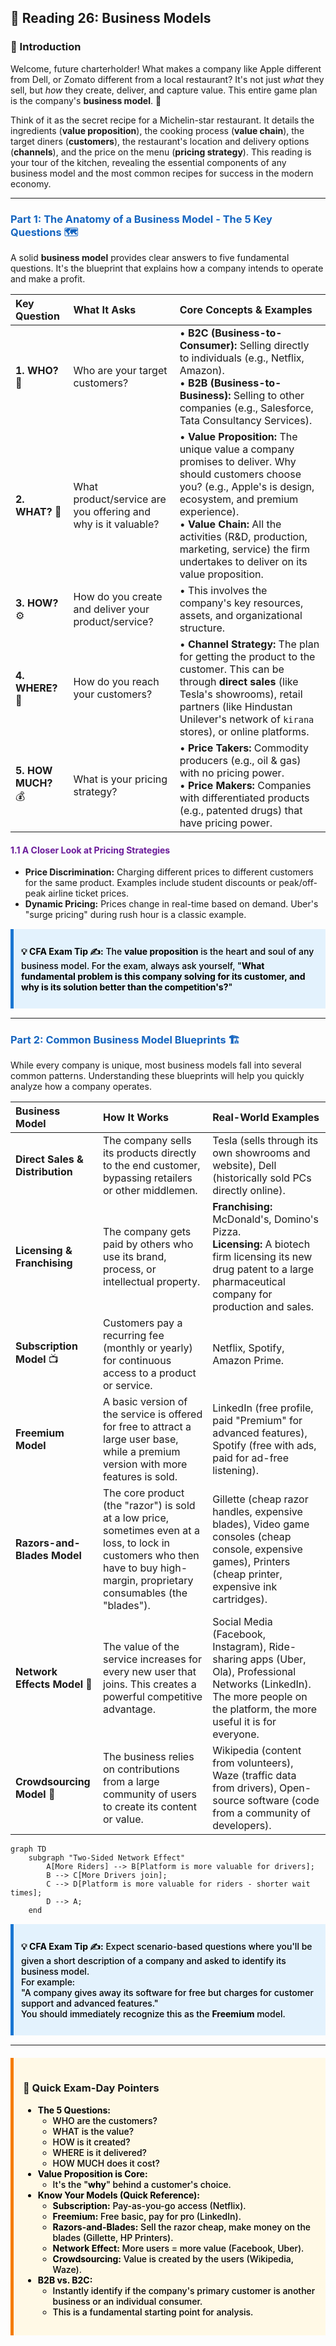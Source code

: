 ## 🚀 Reading 26: Business Models

### 🎯 Introduction

Welcome, future charterholder! What makes a company like Apple different from Dell, or Zomato different from a local restaurant? It's not just *what* they sell, but *how* they create, deliver, and capture value. This entire game plan is the company's **business model**. 📜

Think of it as the secret recipe for a Michelin-star restaurant. It details the ingredients (**value proposition**), the cooking process (**value chain**), the target diners (**customers**), the restaurant's location and delivery options (**channels**), and the price on the menu (**pricing strategy**). This reading is your tour of the kitchen, revealing the essential components of any business model and the most common recipes for success in the modern economy.

-----

### <span style="color: #1565C0;">Part 1: The Anatomy of a Business Model - The 5 Key Questions 🗺️</span>

A solid **business model** provides clear answers to five fundamental questions. It's the blueprint that explains how a company intends to operate and make a profit.

| Key Question | What It Asks | Core Concepts & Examples |
| :--- | :--- | :--- |
| **1. WHO?** 🎯 | Who are your target customers? | • **B2C (Business-to-Consumer):** Selling directly to individuals (e.g., Netflix, Amazon).<br>• **B2B (Business-to-Business):** Selling to other companies (e.g., Salesforce, Tata Consultancy Services). |
| **2. WHAT?** 🎁 | What product/service are you offering and why is it valuable? | • **Value Proposition:** The unique value a company promises to deliver. Why should customers choose you? (e.g., Apple's is design, ecosystem, and premium experience).<br>• **Value Chain:** All the activities (R&D, production, marketing, service) the firm undertakes to deliver on its value proposition. |
| **3. HOW?** ⚙️ | How do you create and deliver your product/service? | • This involves the company's key resources, assets, and organizational structure. |
| **4. WHERE?** 🚚 | How do you reach your customers? | • **Channel Strategy:** The plan for getting the product to the customer. This can be through **direct sales** (like Tesla's showrooms), retail partners (like Hindustan Unilever's network of `kirana` stores), or online platforms. |
| **5. HOW MUCH?** 💰 | What is your pricing strategy? | • **Price Takers:** Commodity producers (e.g., oil & gas) with no pricing power.<br>• **Price Makers:** Companies with differentiated products (e.g., patented drugs) that have pricing power. |

#### <span style="color: #6A1B9A;">1.1 A Closer Look at Pricing Strategies</span>

  * **Price Discrimination:** Charging different prices to different customers for the same product. Examples include student discounts or peak/off-peak airline ticket prices.
  * **Dynamic Pricing:** Prices change in real-time based on demand. Uber's "surge pricing" during rush hour is a classic example.

<div style="background-color: #E3F2FD; border-left: 5px solid #1976D2; padding: 12px; margin: 15px 0;">
<div style="color: #000000; font-weight: 500;">

**💡 CFA Exam Tip ✍️:** The **value proposition** is the heart and soul of any business model. For the exam, always ask yourself, "**What fundamental problem is this company solving for its customer, and why is its solution better than the competition's?**"

</div>
</div>

-----

### <span style="color: #1565C0;">Part 2: Common Business Model Blueprints 🏗️</span>

While every company is unique, most business models fall into several common patterns. Understanding these blueprints will help you quickly analyze how a company operates.

| Business Model | How It Works | Real-World Examples |
| :--- | :--- | :--- |
| **Direct Sales & Distribution** | The company sells its products directly to the end customer, bypassing retailers or other middlemen. | Tesla (sells through its own showrooms and website), Dell (historically sold PCs directly online). |
| **Licensing & Franchising** | The company gets paid by others who use its brand, process, or intellectual property. | **Franchising:** McDonald's, Domino's Pizza.<br>**Licensing:** A biotech firm licensing its new drug patent to a large pharmaceutical company for production and sales. |
| **Subscription Model** 📺 | Customers pay a recurring fee (monthly or yearly) for continuous access to a product or service. | Netflix, Spotify, Amazon Prime. |
| **Freemium Model** | A basic version of the service is offered for free to attract a large user base, while a premium version with more features is sold. | LinkedIn (free profile, paid "Premium" for advanced features), Spotify (free with ads, paid for ad-free listening). |
| **Razors-and-Blades Model** | The core product (the "razor") is sold at a low price, sometimes even at a loss, to lock in customers who then have to buy high-margin, proprietary consumables (the "blades"). | Gillette (cheap razor handles, expensive blades), Video game consoles (cheap console, expensive games), Printers (cheap printer, expensive ink cartridges). |
| **Network Effects Model** 🔗 | The value of the service increases for every new user that joins. This creates a powerful competitive advantage. | Social Media (Facebook, Instagram), Ride-sharing apps (Uber, Ola), Professional Networks (LinkedIn). The more people on the platform, the more useful it is for everyone. |
| **Crowdsourcing Model** 🙌 | The business relies on contributions from a large community of users to create its content or value. | Wikipedia (content from volunteers), Waze (traffic data from drivers), Open-source software (code from a community of developers). |

```mermaid
graph TD
    subgraph "Two-Sided Network Effect"
        A[More Riders] --> B[Platform is more valuable for drivers];
        B --> C[More Drivers join];
        C --> D[Platform is more valuable for riders - shorter wait times];
        D --> A;
    end
```

<div style="background-color: #E3F2FD; border-left: 5px solid #1976D2; padding: 12px; margin: 15px 0;">
<div style="color: #000000; font-weight: 500;">

**💡 CFA Exam Tip ✍️:** Expect scenario-based questions where you'll be given a short description of a company and asked to identify its business model.  
For example:  
"A company gives away its software for free but charges for customer support and advanced features."  
You should immediately recognize this as the **Freemium** model.

</div>
</div>

-----

<div style="background-color: #FFF9E6; border-left: 5px solid #F57C00; padding: 15px; margin: 20px 0;">

### 🎯 Quick Exam-Day Pointers

<div style="color: #000000; font-weight: 500;">

* **The 5 Questions:**  
  * WHO are the customers?  
  * WHAT is the value?  
  * HOW is it created?  
  * WHERE is it delivered?  
  * HOW MUCH does it cost?
* **Value Proposition is Core:**  
  * It's the "**why**" behind a customer's choice.
* **Know Your Models (Quick Reference):**
  * **Subscription:** Pay-as-you-go access (Netflix).
  * **Freemium:** Free basic, pay for pro (LinkedIn).
  * **Razors-and-Blades:** Sell the razor cheap, make money on the blades (Gillette, HP Printers).
  * **Network Effect:** More users = more value (Facebook, Uber).
  * **Crowdsourcing:** Value is created by the users (Wikipedia, Waze).
* **B2B vs. B2C:**  
  * Instantly identify if the company's primary customer is another business or an individual consumer.  
  * This is a fundamental starting point for analysis.

</div>
</div>